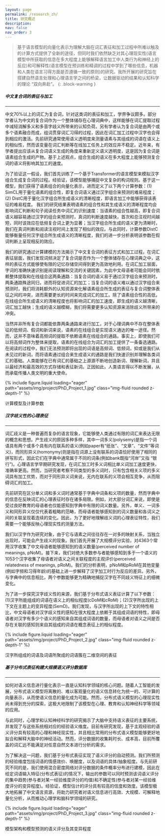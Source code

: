 ```yaml
---
layout: page
permalink: /research_zh/
title: 研究概述
description:
nav: false
nav_order: 3
---
```


> 基于语言模型的向量化表示为理解大脑在词汇表征和加工过程中所难以触及的计算方式提供了全新的途径，但同时我们依然缺乏对其心理现实性(语言模型中所获取的信息在多大程度上能够解释语言加工中人类行为和神经上的反应)和可解释性(语言模型在预训练和精调的过程中学到了哪些信息，机器和人类在语言习得方面是否遵循一致的原则)的研究。我所开展的研究旨在搭建自然语言处理和心理语言学之间的桥梁，让数据驱动的结果和认知科学的理论 “双向奔赴”。
{: .block-warning }

##### **中文复合词的表征与加工**
___

中文70%以上的词汇为复合词，针对这类词的表征和加工，学界争议颇多。部分学者认为中文的复合词作为一个整体储存在心理词典中，这样能够在词汇提取过程中减轻消解多义和多音字歧义所带来的认知负荷。另有学者认为复合词是由两个或多个语素融合而成，组词贯穿词汇习得的过程，因此在词汇加工过程中汉字也会得到相应的激活。先前研究通常使用语义透明度来测量语素与其组成的词语在语义上的相似性，然而该变量在词汇判断等在线加工任务上的效应并不稳定。近年来，有学者提出应该从复合词语义生成的角度来重新定义语义透明度，这是因为复合词是语素组合生成的产物。基于上述观点，组合生成的语义在多大程度上能够预测复合词的语义将影响其加工的速度。

为了验证这一假设，我们首先训练了一个基于Transformer的语言模型来模拟汉字组合生成复合词的过程。经验证，该模型能够捕捉中文复杂的构词规则。基于这一模型，我们获得了语素组合的向量化表示，进而定义了以下两个计算参数：(1) SimCL用于量化语素的组合性，即复合词语义通过汉字组合来预测的难易程度；(2) DistC用于量化汉字组合所生成语义的清晰程度，即语言加工中能够获得该表征的难易程度。
我们的研究结果表明语素的组合性和其生成语义的清晰程度均会影响词汇判断和句子阅读任务中词汇的识别速度：当语素的组合性越高，即复合词语义越容易通过汉字的组合来预测时，真词的判断速度越快，首次和总注视时间越短，同时该效应在低频复合词上更为显著；当汉字组合所生成的语义更为清晰时，我们在真词判断和阅读注视时间上发现了相似的效应。与此同时，计算参数DistC能够衡量任何汉字组合所生成语义的清晰程度，我们的进一步分析表明该参数在假词判断上呈现相反的效应。

我们的研究通过计算建模的方法揭示了中文复合词的表征方式和加工过程。在词汇表征层面，我们发现词频决定了复合词是否作为一个整体储存在心理词典之中，这样的表征方式能够使有限的记忆存储空间得到更为高效地利用。在词汇加工层面，字词的准确快速识别是阅读理解和交流的关键因素，为此中文母语者可能会同时依赖整体提取和在线组合这两条通路：当复合词的语义易于通过汉字组合来预测时，两条通路殊途同归，进而将促进词汇的加工；当复合词的语义难以通过汉字组合来预测时，我们将消耗额外的认知资源来化解语素组合所生成的表征与复合词整体表征之间的冲突，进而需要更长的时间来完成词汇的加工。除了语素组合性的高低，在线组合所生成语义的清晰程度也将影响词汇的加工速度，即生成的语义越清晰，词汇加工越快；生成的语义越模糊，我们将需要更多认知资源来消除歧义所带来的冲突。

当然并非所有复合词都能依靠两条通路来进行加工，对于心理词典中不存在整体表征的低频词、假词和新词来说，语素的在线组合是实现语义通达的唯一途径。然而，这并不意味着高频词的提取不依赖语素在线组合的通路。事实上，即使我们可以将高频词作为整体来提取，语素的在线组合为词汇的加工提供了一条备选通路。在阅读的过程中，我们无法预测即将出现的词语是高频词、低频词，抑或是我们从未见过的新词，而将语素通过组合来生成语义的通路是我们快速识别并理解各类词汇的基础。人类能够在已有词汇的基础之上源源不断地创造新词、理解新词，并且以最经济和最高效的方式存储和表征新词。正因如此，人类语言得以不断发展，从而承载传播人类文明的重大使命。

{% include figure.liquid loading="eager" path="assets/img/project/PhD_Project_1.jpg" class="img-fluid rounded z-depth-1" %}
<div class="caption">
    计算模型及计算参数
</div>

##### **汉字歧义性的心理表征**
___

词汇歧义是一种普遍而复杂的语言现象，它能够使人类通过有限的词汇来表达无限的概念和思想。产生歧义的原因多种多样，其中一词多义(polysemy)是指一个词语具有两个或多个具有内在联系的语义(例如paper有“纸张”、“文章”、“文件”等词义)，而同形异义(homonymy)则是指在词源上没有联系的词语恰好使用了相同的拼写形式，因此它们在字典中通常属于不同的词条(例如bank既指“河岸”又指 “银行”)。心理语言学早期研究发现，在词汇加工时多义词相比单义词加工速度更快，准确率更高。然而，当研究者考察不同类型的多义词时，只有包含相关义项的多义词具有加工优势，而对于同形异义词来说，无内在联系的义项会相互竞争，从而阻碍词汇的加工。

先前研究在区分单义词和多义词时通常基于字典中词条和义项的数量，然而字典中的信息在反映词汇的心理表征时存在诸多局限。例如，对大部分词汇来说，即使是受过良好教育的母语者也仅能感知到字典中有限的词义数量。另外，单义、一词多义和同形异义仅仅代表着粗略的范畴，而母语者能够感知到的词义数量和各词义之间的关联呈现着连续的变化。因此，为了更好地理解歧义词的心理表征特性，我们需要一个能够反映心理现实性的测量方法。

我们以汉字作为研究对象，由于它与语素之间往往存在一对多的映射关系，当独立出现时，可能会产生歧义的现象。我们首先开展了大规模评分实验，对4363个常用汉字收集了中文母语者能够感知到的语义数量(perceived number of meanings, pNoM)。接下来，我们对绝大多数参与者能够感知到多于一个语义的1053个汉字收集了母语者对语义之间关联程度的主观评价(perceived relatedness of meanings, pRoM)。我们的分析表明，pNoM和pRoM在其他变量(例如字频和习得年龄)的基础上进一步解释了汉字加工时行为反应的差异。另外，与字典中的信息相比，两个参数能够更为精确地捕捉汉字在不同歧义特征上的细微变化。

为了进一步探究汉字歧义性的来源，我们基于分布式语义表征计算了以下参数：(1)汉字所能组成的词语在语义上的相似程度(cDoM和cRoM)；(2)汉字所出现的上下文在主题上的变异程度(SemD)。我们发现，与汉字所出现的上下文的特性相比，中文母语者对汉字歧义性的感知在很大程度上依赖于其组成词语的特性，即母语者对汉字有多少个语义的感知来自其组成词语的数量，而母语者对语义之间是否存在关联的感知则来自其组成的词语在概念表征上的相似程度。

{% include figure.liquid loading="eager" path="assets/img/project/PhD_Project_2.jpg" class="img-fluid rounded z-depth-1" %}
<div class="caption">
    汉字所组成的词语及词语所聚成的词语簇在二维空间的表征
</div>

##### **基于分布式表征构建大规模语义评分数据库**
___

如何对语义信息进行量化表示一直是认知科学领域的核心问题。随着人工智能的发展，分布式语义模型将离散的、难以客观量化的语义信息转化为统一的、可计算的向量表示，从而使语义信息的量化成为可能。然而，分布式语义模型的心理现实性尚未得到充分的探索，这极大地限制了该模型在心理、教育和认知神经科学等领域的应用。

与此同时，心理学和认知神经科学的研究揭示了大脑中支持语义表征的主要系统，并发现了与这些系统相对应的经验语义维度。目前有研究发现，基于主观经验的语义评分具有较高的心理和神经现实性，并且相比常用的分布式语义模型能够更好地拟合和解释大脑中的神经活动。然而，评分数据的收集耗时长、成本高，目前所覆盖的词汇远不能满足对任意自然文本进行分析的需求。

为了解决这一问题，我们基于分布式表征实现了语义评分的自动预测。我们所预测的经验维度包括词语的情感效价、唤醒度，以及词语的具体/抽象程度。与先前研究不同的是，我们使用混合密度网络对评分数据的条件概率分布进行建模，因此在给定词语输入特征(分布式表征)的情况下，输出的参数可以同时预测该词语义评分的集中趋势(参与者对某一经验维度评分的均值)和不确定性(参与者对某一经验维度评分的变异程度)。经验证，模型估计的评分具有较高的信度和效度。该模型极大地拓展了中文语言资源，将助力研究者对语义信息进行高效、大规模、可解释地量化分析，从而推动心理学和脑科学领域的研究。

{% include figure.liquid loading="eager" path="assets/img/project/PhD_Project_3.jpg" class="img-fluid rounded z-depth-1" %}
<div class="caption">
    模型架构和模型预测的语义评分及其变异程度
</div>
